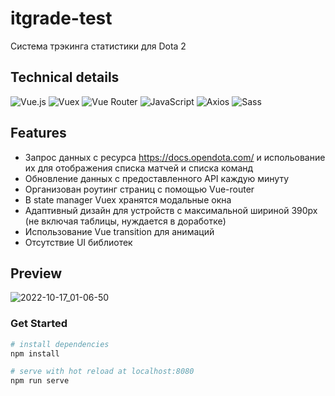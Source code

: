 # itgrade-test
Cистема трэкинга статистики для Dota 2

## Technical details

![Vue.js](https://img.shields.io/badge/Vue.js-35495E?style=for-the-badge&logo=vuedotjs&logoColor=4FC08D)
![Vuex](https://img.shields.io/badge/VueX-35495E?style=for-the-badge&logo=vuedotjs&logoColor=4FC08D)
![Vue Router](https://img.shields.io/badge/VueRouter-35495E?style=for-the-badge&logo=vuedotjs&logoColor=4FC08D)
![JavaScript](https://img.shields.io/badge/JavaScript-323330?style=for-the-badge&logo=javascript&logoColor=F7DF1E)
![Axios](https://img.shields.io/badge/Axios-100000?style=for-the-badge&logo=axios&logoColor=white)
![Sass](https://img.shields.io/badge/Sass-CC6699?style=for-the-badge&logo=sass&logoColor=white)

## Features
* Запрос данных с ресурса https://docs.opendota.com/ и испольование их для отображения списка матчей и списка команд
* Обновление данных с предоставленного API каждую минуту
* Организован роутинг страниц с помощью Vue-router
* В state manager Vuex хранятся модальные окна
* Адаптивный дизайн для устройств с максимальной шириной 390px (не включая таблицы, нуждается в доработке)
* Использование Vue transition для анимаций
* Отсутствие UI библиотек

## Preview
![2022-10-17_01-06-50](https://user-images.githubusercontent.com/95074782/196055792-44dd7f60-5996-4ff1-a5f9-a638bdc7e7db.png)

### Get Started
``` bash
# install dependencies
npm install

# serve with hot reload at localhost:8080
npm run serve

```
